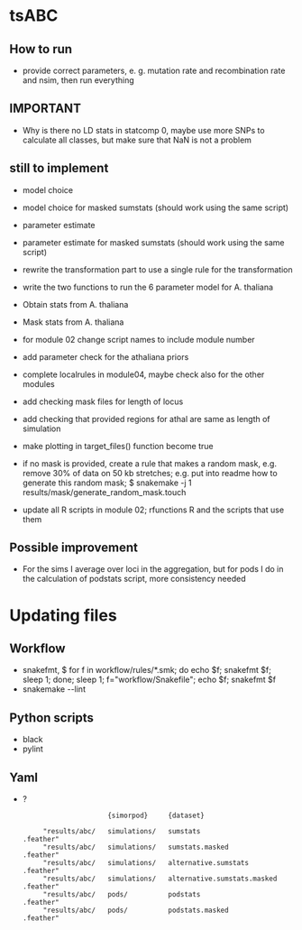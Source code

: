 # tsABC

## How to run
 + provide correct parameters, e. g. mutation rate and recombination rate and nsim, then run everything

## IMPORTANT
 + Why is there no LD stats in statcomp 0, maybe use more SNPs to calculate all classes, but make sure that NaN is not a problem

## still to implement
 + model choice
 + model choice for masked sumstats (should work using the same script)
 + parameter estimate
 + parameter estimate for masked sumstats (should work using the same script)
 + rewrite the transformation part to use a single rule for the transformation
 + write the two functions to run the 6 parameter model for A. thaliana
 + Obtain stats from A. thaliana
 + Mask stats from A. thaliana
 + for module 02 change script names to include module number
 + add parameter check for the athaliana priors
 + complete localrules in module04, maybe check also for the other modules
 + add checking mask files for length of locus
 + add checking that provided regions for athal are same as length of simulation
 + make plotting in target_files() function become true

 + if no mask is provided, create a rule that makes a random mask, e.g. remove 30% of data on 50 kb stretches; e.g. put into readme how to generate this random mask; $ snakemake -j 1 results/mask/generate_random_mask.touch
 + update all R scripts in module 02; rfunctions R and the scripts that use them

## Possible improvement

 + For the sims I average over loci in the aggregation, but for pods I do in the calculation of podstats script, more consistency needed

# Updating files

## Workflow
 + snakefmt, $ for f in workflow/rules/*.smk; do echo $f; snakefmt $f; sleep 1; done; sleep 1; f="workflow/Snakefile"; echo $f; snakefmt $f
 + snakemake --lint

## Python scripts
 + black
 + pylint

## Yaml
 + ?



                            {simorpod}     {dataset}

            "results/abc/   simulations/   sumstats                       .feather"
            "results/abc/   simulations/   sumstats.masked                .feather"
            "results/abc/   simulations/   alternative.sumstats           .feather"
            "results/abc/   simulations/   alternative.sumstats.masked    .feather"
            "results/abc/   pods/          podstats                       .feather"
            "results/abc/   pods/          podstats.masked                .feather"
